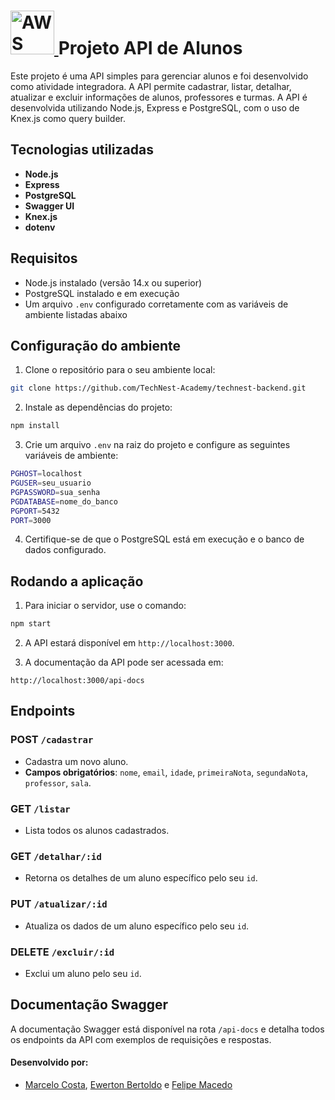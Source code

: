 <div style="display: flex; justify-content: space-between; align-items: center;">
  <!-- Div esquerda (Título e logo) -->
  <div align="left">
    <h1>
      <a href="https://freeimage.host/i/2KsWCRR">
        <img src="https://iili.io/2KsWCRR.md.png" alt="AWS Logo" width="70px"/>
      </a>
      Projeto API de Alunos
    </h1>
  </div>
</div>
Este projeto é uma API simples para gerenciar alunos e foi desenvolvido como atividade integradora. A API permite cadastrar, listar, detalhar, atualizar e excluir informações de alunos, professores e turmas. A API é desenvolvida utilizando Node.js, Express e PostgreSQL, com o uso de Knex.js como query builder.

## Tecnologias utilizadas

- **Node.js**
- **Express**
- **PostgreSQL**
- **Swagger UI**
- **Knex.js**
- **dotenv**

## Requisitos

- Node.js instalado (versão 14.x ou superior)
- PostgreSQL instalado e em execução
- Um arquivo `.env` configurado corretamente com as variáveis de ambiente listadas abaixo

## Configuração do ambiente

1. Clone o repositório para o seu ambiente local:

```bash
git clone https://github.com/TechNest-Academy/technest-backend.git
```

2. Instale as dependências do projeto:

```bash
npm install
```

3. Crie um arquivo `.env` na raiz do projeto e configure as seguintes variáveis de ambiente:

```bash
PGHOST=localhost
PGUSER=seu_usuario
PGPASSWORD=sua_senha
PGDATABASE=nome_do_banco
PGPORT=5432
PORT=3000
```

4. Certifique-se de que o PostgreSQL está em execução e o banco de dados configurado.

## Rodando a aplicação

1. Para iniciar o servidor, use o comando:

```bash
npm start
```

2. A API estará disponível em `http://localhost:3000`.

3. A documentação da API pode ser acessada em:

```
http://localhost:3000/api-docs
```

## Endpoints

### POST `/cadastrar`
- Cadastra um novo aluno.
- **Campos obrigatórios**: `nome`, `email`, `idade`, `primeiraNota`, `segundaNota`, `professor`, `sala`.

### GET `/listar`
- Lista todos os alunos cadastrados.

### GET `/detalhar/:id`
- Retorna os detalhes de um aluno específico pelo seu `id`.

### PUT `/atualizar/:id`
- Atualiza os dados de um aluno específico pelo seu `id`.

### DELETE `/excluir/:id`
- Exclui um aluno pelo seu `id`.

## Documentação Swagger

A documentação Swagger está disponível na rota `/api-docs` e detalha todos os endpoints da API com exemplos de requisições e respostas.


#### Desenvolvido por:

- [Marcelo Costa](https://github.com/159753marcelo), [Ewerton Bertoldo](https://github.com/EwertonRafael) e [Felipe Macedo](https://github.com/felipemacedo1) 
